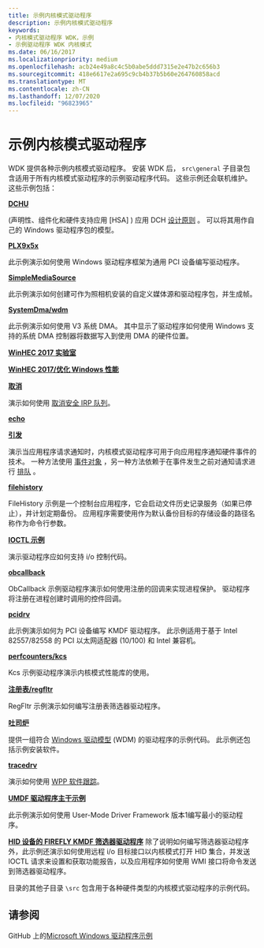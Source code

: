 ```yaml
---
title: 示例内核模式驱动程序
description: 示例内核模式驱动程序
keywords:
- 内核模式驱动程序 WDK，示例
- 示例驱动程序 WDK 内核模式
ms.date: 06/16/2017
ms.localizationpriority: medium
ms.openlocfilehash: acb24e49a8c4c5b0abe5ddd7315e2e47b2c656b3
ms.sourcegitcommit: 418e6617e2a695c9cb4b37b5b60e264760858acd
ms.translationtype: MT
ms.contentlocale: zh-CN
ms.lasthandoff: 12/07/2020
ms.locfileid: "96823965"
---
```

# <a name="sample-kernel-mode-drivers"></a>示例内核模式驱动程序

WDK 提供各种示例内核模式驱动程序。 安装 WDK 后， `src\general` 子目录包含适用于所有内核模式驱动程序的示例驱动程序代码。 这些示例还会联机维护。 这些示例包括：

[**DCHU**](https://github.com/Microsoft/Windows-driver-samples/tree/master/general/DCHU)

 (声明性、组件化和硬件支持应用 [HSA] ) 应用 DCH [设计原则](../develop/getting-started-with-windows-drivers.md) 。  可以将其用作自己的 Windows 驱动程序包的模型。

[**PLX9x5x**](https://github.com/Microsoft/Windows-driver-samples/tree/master/general/PLX9x5x)

此示例演示如何使用 Windows 驱动程序框架为通用 PCI 设备编写驱动程序。

[**SimpleMediaSource**](https://github.com/Microsoft/Windows-driver-samples/tree/master/general/SimpleMediaSource)

此示例演示如何创建可作为照相机安装的自定义媒体源和驱动程序包，并生成帧。

[**SystemDma/wdm**](https://github.com/Microsoft/Windows-driver-samples/tree/master/general/SystemDma/wdm)

此示例演示如何使用 V3 系统 DMA。 其中显示了驱动程序如何使用 Windows 支持的系统 DMA 控制器将数据写入到使用 DMA 的硬件位置。

[**WinHEC 2017 实验室**](https://github.com/Microsoft/Windows-driver-samples/tree/master/general/WinHEC%202017%20Lab)

[**WinHEC 2017/优化 Windows 性能**](https://github.com/Microsoft/Windows-driver-samples/tree/master/general/WinHEC%202017/Optimizing%20Windows%20Performance)

[**取消**](https://github.com/Microsoft/Windows-driver-samples/tree/master/general/cancel)  

演示如何使用 [取消安全 IRP 队列](cancel-safe-irp-queues.md)。

[**echo**](https://github.com/Microsoft/Windows-driver-samples/tree/master/general/echo)

[**引发**](https://github.com/Microsoft/Windows-driver-samples/tree/master/general/event)  

演示当应用程序请求通知时，内核模式驱动程序可用于向应用程序通知硬件事件的技术。 一种方法使用 [事件对象](event-objects.md) ，另一种方法依赖于在事件发生之前对通知请求进行 [排队](queuing-and-dequeuing-irps.md) 。

[**filehistory**](https://github.com/Microsoft/Windows-driver-samples/tree/master/general/filehistory)

FileHistory 示例是一个控制台应用程序，它会启动文件历史记录服务（如果已停止），并计划定期备份。 应用程序需要使用作为默认备份目标的存储设备的路径名称作为命令行参数。

[**IOCTL 示例**](https://github.com/Microsoft/Windows-driver-samples/tree/master/general/ioctl)

演示驱动程序应如何支持 i/o 控制代码。

[**obcallback**](https://github.com/Microsoft/Windows-driver-samples/tree/master/general/obcallback)

ObCallback 示例驱动程序演示如何使用注册的回调来实现进程保护。 驱动程序将注册在进程创建时调用的控件回调。

[**pcidrv**](https://github.com/Microsoft/Windows-driver-samples/tree/master/general/pcidrv)

此示例演示如何为 PCI 设备编写 KMDF 驱动程序。 此示例适用于基于 Intel 82557/82558 的 PCI 以太网适配器 (10/100) 和 Intel 兼容机。

[**perfcounters/kcs**](https://github.com/Microsoft/Windows-driver-samples/tree/master/general/perfcounters/kcs)

Kcs 示例驱动程序演示内核模式性能库的使用。

[**注册表/regfltr**](https://github.com/Microsoft/Windows-driver-samples/tree/master/general/registry/regfltr)

RegFltr 示例演示如何编写注册表筛选器驱动程序。

[**吐司炉**](https://github.com/Microsoft/Windows-driver-samples/tree/master/general/toaster)  

提供一组符合 [Windows 驱动模型](introduction-to-wdm.md) (WDM) 的驱动程序的示例代码。 此示例还包括示例安装软件。

[**tracedrv**](https://github.com/Microsoft/Windows-driver-samples/tree/master/general/tracing/tracedriver)  

演示如何使用 [WPP 软件跟踪](../devtest/wpp-software-tracing.md)。

[**UMDF 驱动程序主干示例**](https://github.com/Microsoft/Windows-driver-samples/tree/master/general/umdfSkeleton)

此示例演示如何使用 User-Mode Driver Framework 版本1编写最小的驱动程序。

[**HID 设备的 FIREFLY KMDF 筛选器驱动程序**](https://github.com/Microsoft/Windows-driver-samples/tree/master/hid/firefly) 除了说明如何编写筛选器驱动程序外，此示例还演示如何使用远程 i/o 目标接口以内核模式打开 HID 集合，并发送 IOCTL 请求来设置和获取功能报告，以及应用程序如何使用 WMI 接口将命令发送到筛选器驱动程序。

目录的其他子目录 `\src` 包含用于各种硬件类型的内核模式驱动程序的示例代码。

## <a name="see-also"></a>请参阅

GitHub 上的[Microsoft Windows 驱动程序示例](https://github.com/Microsoft/Windows-driver-samples)
